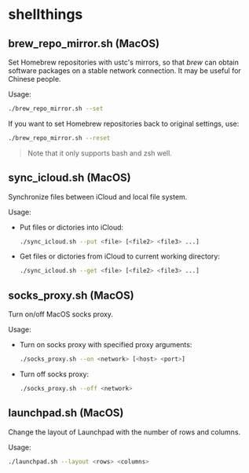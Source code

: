# shellthings

## brew_repo_mirror.sh (MacOS)

Set Homebrew repositories with ustc's mirrors, so that *brew* can obtain software packages on a stable network connection. It may be useful for Chinese people.

Usage:

```sh
./brew_repo_mirror.sh --set
```

If you want to set Homebrew repositories back to original settings, use:

```sh
./brew_repo_mirror.sh --reset
```

> Note that it only supports bash and zsh well.

## sync_icloud.sh (MacOS)

Synchronize files between iCloud and local file system.

Usage:

* Put files or dictories into iCloud:

    ```sh
    ./sync_icloud.sh --put <file> [<file2> <file3> ...]
    ```

* Get files or dictories from iCloud to current working directory:

    ```sh
    ./sync_icloud.sh --get <file> [<file2> <file3> ...]
    ```

## socks_proxy.sh (MacOS)

Turn on/off MacOS socks proxy.

Usage:

* Turn on socks proxy with specified proxy arguments:

    ```sh
    ./socks_proxy.sh --on <network> [<host> <port>]
    ```

* Turn off socks proxy:

    ```sh
    ./socks_proxy.sh --off <network>
    ```

## launchpad.sh (MacOS)

Change the layout of Launchpad with the number of rows and columns.

Usage:

```sh
./launchpad.sh --layout <rows> <columns>
```
